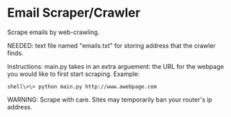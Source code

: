 # Email Scraper/Crawler
Scrape emails by web-crawling.

NEEDED: text file named "emails.txt" for storing address that the crawler finds. 

Instructions:
main.py takes in an extra arguement: the URL for the webpage you would like to first start scraping.
Example:
```command line
shell\>\> python main.py http://www.awebpage.com
```

WARNING:
Scrape with care. Sites may temporarily ban your router's ip address. 
